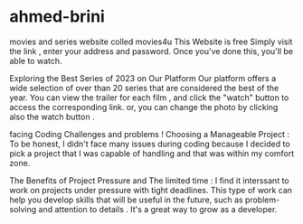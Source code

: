 # ahmed-brini
movies and series website colled movies4u
 This Website is free
Simply visit the link , enter your address and password. Once you've done this, you'll be able to watch.


Exploring the Best Series of 2023 on Our Platform
Our platform offers a wide selection of over than 20 series that are considered the best of the year. You can view the trailer for each film , and click the "watch" button to access the corresponding link. or, you can change the photo by clicking also the watch button .

 facing Coding Challenges and problems ! Choosing a Manageable Project : To be honest, I didn't face many issues during coding because I decided to pick a project that I was capable of handling and that was within my comfort zone.


 The Benefits of Project Pressure and The limited time :
I find it interssant to work on projects under pressure with tight deadlines. This type of work can help you develop skills that will be useful in the future, such as problem-solving and attention to details . It's a great way to grow as a developer.